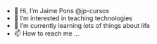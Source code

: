 - 👋 Hi, I’m Jaime Pons @jp-cursos
- 👀 I’m interested in teaching technologies
- 🌱 I’m currently learning lots of things about life
- 📫 How to reach me ...

<!---
jp-cursos/jp-cursos is a ✨ special ✨ repository because its `README.md` (this file) appears on your GitHub profile.
You can click the Preview link to take a look at your changes.
--->

